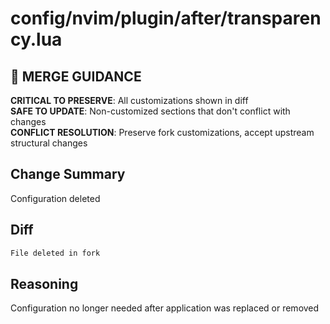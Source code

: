 # config/nvim/plugin/after/transparency.lua

## 🚨 MERGE GUIDANCE
**CRITICAL TO PRESERVE**: All customizations shown in diff  
**SAFE TO UPDATE**: Non-customized sections that don't conflict with changes  
**CONFLICT RESOLUTION**: Preserve fork customizations, accept upstream structural changes

## Change Summary
Configuration deleted

## Diff
```diff
File deleted in fork
```

## Reasoning
Configuration no longer needed after application was replaced or removed
